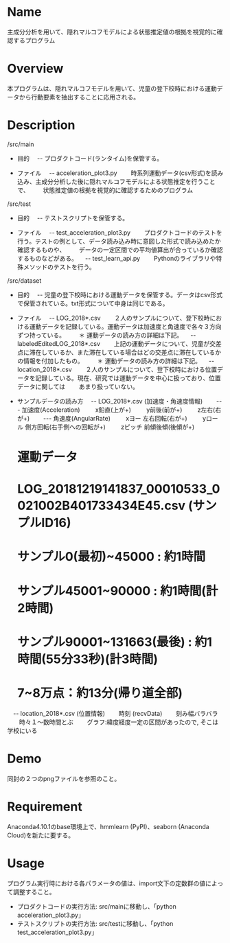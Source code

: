 # Name
主成分分析を用いて、隠れマルコフモデルによる状態推定値の根拠を視覚的に確認するプログラム


# Overview
本プログラムは、隠れマルコフモデルを用いて、児童の登下校時における運動データから行動要素を抽出することに応用される。


# Description
/src/main
- 目的
　-- プロダクトコード(ランタイム)を保管する。

- ファイル
　-- acceleration_plot3.py
　　時系列運動データ(csv形式)を読み込み、主成分分析した後に隠れマルコフモデルによる状態推定を行うことで、
　　状態推定値の根拠を視覚的に確認するためのプログラム

/src/test
- 目的
　-- テストスクリプトを保管する。

- ファイル
　-- test_acceleration_plot3.py
　　プロダクトコードのテストを行う。テストの例として、データ読み込み時に意図した形式で読み込めたか確認するものや、
　　データの一定区間での平均値算出が合っているか確認するものなどがある。
　-- test_learn_api.py
　　Pythonのライブラリや特殊メソッドのテストを行う。

/src/dataset
- 目的
　-- 児童の登下校時における運動データを保管する。データはcsv形式で保管されている。txt形式について中身は同じである。

- ファイル
　-- LOG_2018\*.csv
　　２人のサンプルについて、登下校時における運動データを記録している。運動データは加速度と角速度で各々３方向ずつ持っている。
　　＊ 運動データの読み方の詳細は下記。
　-- labeledEditedLOG_2018\*.csv
　　上記の運動データについて、児童が交差点に滞在しているか、また滞在している場合はどの交差点に滞在しているかの情報を付加したもの。
　　＊ 運動データの読み方の詳細は下記。
　-- location_2018\*.csv
　　２人のサンプルについて、登下校時における位置データを記録している。現在、研究では運動データを中心に扱っており、位置データに関しては
　　あまり扱っていない。

- サンプルデータの読み方
　-- LOG_2018\*.csv (加速度・角速度情報)
　　--- 加速度(Acceleration)
　　     x鉛直(上が+)
　　     y前後(前が+)
　　     z左右(右が+)
　　--- 角速度(AngularRate)
　　     xヨー   左右回転(右が+)
　　     yロール 側方回転(右手側への回転が+)
　　     zピッチ 前傾後傾(後傾が+)
    # 運動データ
    # LOG_20181219141837_00010533_0021002B401733434E45.csv (サンプルID16)
    # サンプル0(最初)~45000 : 約1時間
    # サンプル45001~90000 : 約1時間(計2時間)
    # サンプル90001~131663(最後) : 約1時間(55分33秒)(計3時間)
    # 7~8万点：約13分(帰り道全部)
　-- location_2018\*.csv (位置情報)
　　時刻 (recvData)
　　刻み幅バラバラ
　　時々１〜数時間とぶ
　　グラフ:緯度経度一定の区間があったので, そこは学校にいる


# Demo
同封の２つのpngファイルを参照のこと。


# Requirement
Anaconda4.10.1のbase環境上で、hmmlearn (PyPI)、seaborn (Anaconda Cloud)を新たに要する。


# Usage
プログラム実行時における各パラメータの値は、import文下の定数群の値によって調整すること。
- プロダクトコードの実行方法: src/mainに移動し、「python acceleration_plot3.py」
- テストスクリプトの実行方法: src/testに移動し、「python test_acceleration_plot3.py」
